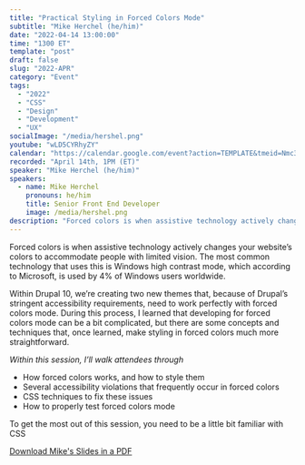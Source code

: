 ```yaml
---
title: "Practical Styling in Forced Colors Mode"
subtitle: "Mike Herchel (he/him)"
date: "2022-04-14 13:00:00"
time: "1300 ET"
template: "post"
draft: false
slug: "2022-APR"
category: "Event"
tags:
  - "2022"
  - "CSS"
  - "Design"
  - "Development"
  - "UX"
socialImage: "/media/hershel.png"
youtube: "wLD5CYRhyZY"
calendar: "https://calendar.google.com/event?action=TEMPLATE&tmeid=Nmc3amJrcHJrMDIxZGExZGplbm91NnIwNmMgdGVhbUBhMTF5dGFsa3MuY29t&tmsrc=team%40a11ytalks.com"
recorded: "April 14th, 1PM (ET)"
speaker: "Mike Herchel (he/him)"
speakers:
  - name: Mike Herchel
    pronouns: he/him
    title: Senior Front End Developer
    image: /media/hershel.png
description: "Forced colors is when assistive technology actively changes your website’s colors to accommodate people with limited vision. The most common technology that uses this is Windows high contrast mode, which according to Microsoft, is used by 4% of Windows users worldwide."
---
```

Forced colors is when assistive technology actively changes your website’s colors to accommodate people with limited vision. The most common technology that uses this is Windows high contrast mode, which according to Microsoft, is used by 4% of Windows users worldwide.

Within Drupal 10, we’re creating two new themes that, because of Drupal’s stringent accessibility requirements, need to work perfectly with forced colors mode. During this process, I learned that developing for forced colors mode can be a bit complicated, but there are some concepts and techniques that, once learned, make styling in forced colors much more straightforward.

*Within this session, I’ll walk attendees through*

- How forced colors works, and how to style them
- Several accessibility violations that frequently occur in forced colors
- CSS techniques to fix these issues
- How to properly test forced colors mode

To get the most out of this session, you need to be a little bit familiar with CSS

[Download Mike's Slides in a PDF](https://drive.google.com/file/d/1TnA3K5qB2PB1ddSjbhkXxDHeJijsn9IU/view)
